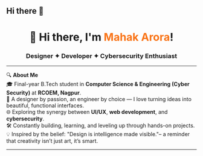 ## Hi there 👋

<h1 align="center">👋 Hi there, I'm <span style="color:#f97316">Mahak Arora</span>!</h1>
<h3 align="center">Designer ✦ Developer ✦ Cybersecurity Enthusiast</h3>

---

🔍 **About Me**  
🎓 Final-year B.Tech student in **Computer Science & Engineering (Cyber Security)** at **RCOEM, Nagpur**.  
🎨 A designer by passion, an engineer by choice — I love turning ideas into beautiful, functional interfaces.  
🌐 Exploring the synergy between **UI/UX**, **web development**, and **cybersecurity**.  
🛠️ Constantly building, learning, and leveling up through hands-on projects.  
💡 Inspired by the belief: "Design is intelligence made visible."– a reminder that creativity isn’t just art, it’s smart.



---

